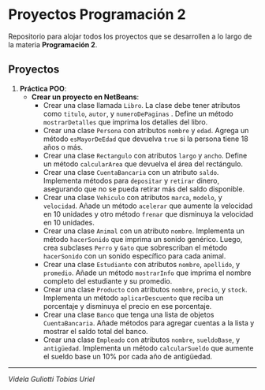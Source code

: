 # Proyectos Programación 2
Repositorio para alojar todos los proyectos que se desarrollen a lo largo de la materia **Programación 2**.
## Proyectos
1. **Práctica POO**:
    - **Crear un proyecto en NetBeans**:
        - Crear una clase llamada `Libro`. La clase debe tener atributos como `titulo`, `autor`, y `numeroDePaginas` . Define un método `mostrarDetalles` que imprima los detalles del libro.
        - Crear una clase `Persona` con atributos `nombre` y `edad`. Agrega un método `esMayorDeEdad` que devuelva `true` si la persona tiene 18 años o más.
        - Crear una clase `Rectangulo` con atributos `largo` y `ancho`. Define un método `calcularArea` que devuelva el área del rectángulo.
        - Crear una clase `CuentaBancaria` con un atributo `saldo`. Implementa métodos para `depositar` y `retirar` dinero, asegurando que no se pueda retirar más del saldo disponible. 
        - Crear una clase `Vehiculo` con atributos `marca`, `modelo`, y `velocidad`. Añade un método `acelerar` que aumente la velocidad en 10 unidades y otro método `frenar` que disminuya la velocidad en 10 unidades.
        - Crear una clase `Animal` con un atributo `nombre`. Implementa un método `hacerSonido` que imprima un sonido genérico. Luego, crea subclases `Perro` y `Gato` que sobrescriban el método `hacerSonido` con un sonido específico para cada animal.
        - Crear una clase `Estudiante` con atributos `nombre`, `apellido`, y `promedio`. Añade un método `mostrarInfo` que imprima el nombre completo del estudiante y su promedio.
        - Crear una clase `Producto` con atributos `nombre`, `precio`, y `stock`. Implementa un método `aplicarDescuento` que reciba un porcentaje y disminuya el precio en ese porcentaje. 
        - Crear una clase `Banco` que tenga una lista de objetos `CuentaBancaria`. Añade métodos para agregar cuentas a la lista y mostrar el saldo total del banco. 
        - Crear una clase `Empleado` con atributos `nombre`, `sueldoBase`, y `antigüedad`. Implementa un método `calcularSueldo` que aumente el sueldo base un 10% por cada año de antigüedad.
---
*Videla Guliotti Tobías Uriel*
